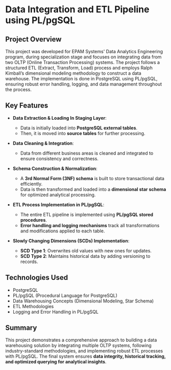# Data Integration and ETL Pipeline using PL/pgSQL

## Project Overview
This project was developed for EPAM Systems' Data Analytics Engineering program, during specialization stage and focuses on integrating data from two OLTP (Online Transaction Processing) systems. The project follows a structured ETL (Extract, Transform, Load) process and employs Ralph Kimball’s dimensional modeling methodology to construct a data warehouse. The implementation is done in PostgreSQL using PL/pgSQL, ensuring robust error handling, logging, and data management throughout the process.

## Key Features
- **Data Extraction & Loading In Staging Layer**:
  - Data is initially loaded into **PostgreSQL external tables**.
  - Then, it is moved into **source tables** for further processing.

- **Data Cleaning & Integration**:
  - Data from different business areas is cleaned and integrated to ensure consistency and correctness.
  
- **Schema Construction & Normalization**:
  - A **3rd Normal Form (3NF) schema** is built to store transactional data efficiently.
  - Data is then transformed and loaded into a **dimensional star schema** for optimized analytical processing.

- **ETL Process Implementation in PL/pgSQL**:
  - The entire ETL pipeline is implemented using **PL/pgSQL stored procedures**.
  - **Error handling and logging mechanisms** track all transformations and modifications applied to each table.

- **Slowly Changing Dimensions (SCDs) Implementation**:
  - **SCD Type 1**: Overwrites old values with new ones for updates.
  - **SCD Type 2**: Maintains historical data by adding versioning to records.

## Technologies Used
- PostgreSQL
- PL/pgSQL (Procedural Language for PostgreSQL)
- Data Warehousing Concepts (Dimensional Modeling, Star Schema)
- ETL Methodologies
- Logging and Error Handling in PL/pgSQL

## Summary
This project demonstrates a comprehensive approach to building a data warehousing solution by integrating multiple OLTP systems, following industry-standard methodologies, and implementing robust ETL processes with PL/pgSQL. The final system ensures **data integrity, historical tracking, and optimized querying for analytical insights**.

